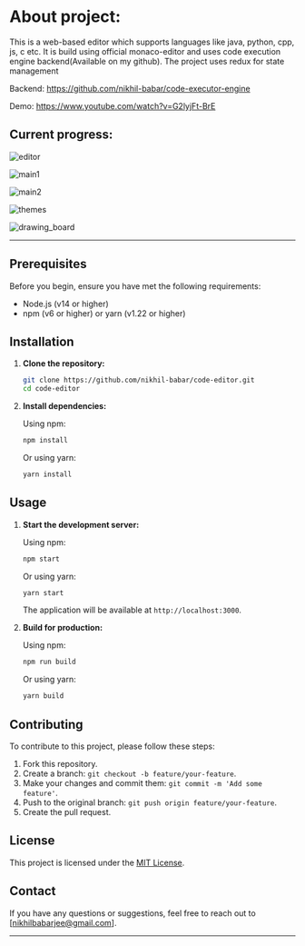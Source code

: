 # About project:

This is a web-based editor which supports languages like java, python, cpp, js, c etc. It is build using official monaco-editor and uses code execution engine backend(Available on my github). The project uses redux for state management

Backend: https://github.com/nikhil-babar/code-executor-engine

Demo: https://www.youtube.com/watch?v=G2lyjFt-BrE

## Current progress:

![editor](https://github.com/nikhil-babar/code-editor/assets/115392530/9c5f50af-c37b-4195-8940-a2becf57ee08)





![main1](https://github.com/nikhil-babar/code-editor/assets/115392530/43ad61a1-5ac8-4d3d-a699-3b794f7d698b)



![main2](https://github.com/nikhil-babar/code-editor/assets/115392530/92d51346-cfb7-48c2-9b76-e5715dc3a9e6)



![themes](https://github.com/nikhil-babar/code-editor/assets/115392530/3aea55ff-9964-44f5-9ea9-f210671ab941)


![drawing_board](https://github.com/nikhil-babar/code-editor/assets/115392530/81a3ec77-8d76-436b-a879-7a485a48ab97)


---


## Prerequisites

Before you begin, ensure you have met the following requirements:
- Node.js (v14 or higher)
- npm (v6 or higher) or yarn (v1.22 or higher)

## Installation

1. **Clone the repository:**

   ```bash
   git clone https://github.com/nikhil-babar/code-editor.git
   cd code-editor
   ```

2. **Install dependencies:**

   Using npm:
   ```bash
   npm install
   ```

   Or using yarn:
   ```bash
   yarn install
   ```

## Usage

1. **Start the development server:**

   Using npm:
   ```bash
   npm start
   ```

   Or using yarn:
   ```bash
   yarn start
   ```

   The application will be available at `http://localhost:3000`.

2. **Build for production:**

   Using npm:
   ```bash
   npm run build
   ```

   Or using yarn:
   ```bash
   yarn build
   ```

## Contributing

To contribute to this project, please follow these steps:

1. Fork this repository.
2. Create a branch: `git checkout -b feature/your-feature`.
3. Make your changes and commit them: `git commit -m 'Add some feature'`.
4. Push to the original branch: `git push origin feature/your-feature`.
5. Create the pull request.

## License

This project is licensed under the [MIT License](LICENSE).

## Contact

If you have any questions or suggestions, feel free to reach out to [nikhilbabarjee@gmail.com].

---








